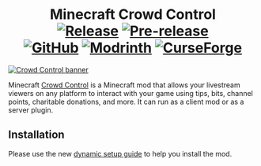 <h1 align="center">Minecraft Crowd Control
  <br>
  <a href="https://github.com/qixils/minecraft-crowdcontrol/releases/latest">
    <img src="https://img.shields.io/github/v/release/qixils/minecraft-crowdcontrol?label=release&amp;logo=github" alt="Release"></a>
  <a href="https://github.com/qixils/minecraft-crowdcontrol/releases">
    <img src="https://img.shields.io/github/v/release/qixils/minecraft-crowdcontrol?include_prereleases&amp;label=pre-release&amp;logo=github&amp;color=orange" alt="Pre-release"></a>
  <br>
  <a href="https://github.com/qixils/minecraft-crowdcontrol/releases">
    <img src="https://img.shields.io/github/downloads/qixils/minecraft-crowdcontrol/total?logo=github&amp;color=brightgreen" alt="GitHub"></a>
  <a href="https://modrinth.com/plugin/crowdcontrol">
    <img src="https://img.shields.io/modrinth/dt/6XhH9LqD?logo=modrinth&amp;color=brightgreen" alt="Modrinth"></a>
  <a href="https://www.curseforge.com/minecraft/mc-mods/crowdcontrol">
    <img src="https://img.shields.io/badge/dynamic/json?url=https%3A%2F%2Fapi.cfwidget.com%2F830331&amp;query=%24.downloads.total&amp;logo=curseforge&amp;label=downloads&amp;color=brightgreen" alt="CurseForge"></a>
</h1>

[![Crowd Control banner](https://i.qixils.dev/cc-banner.png)](https://crowdcontrol.live)

Minecraft [Crowd Control](https://crowdcontrol.live/) is a Minecraft mod that allows your livestream
viewers on any platform to interact with your game using tips, bits, channel points, charitable
donations, and more. It can run as a client mod or as a server plugin.

## Installation

Please use the new [dynamic setup guide](https://mccc.qixils.dev/setup) to help you install the mod.
